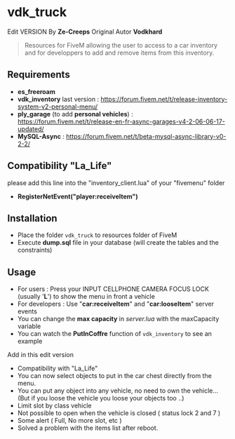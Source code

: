 # vdk_truck

Edit VERSION By **Ze-Creeps**
Original Autor **Vodkhard**
> Resources for FiveM allowing the user to access to a car inventory and for developpers to add and remove items from this inventory.

## Requirements

- **es_freeroam**
- **vdk_inventory** last version : https://forum.fivem.net/t/release-inventory-system-v2-personal-menu/
- **ply_garage** (to add **personal vehicles**) : https://forum.fivem.net/t/release-en-fr-async-garages-v4-2-06-06-17-updated/
- **MySQL-Async** : https://forum.fivem.net/t/beta-mysql-async-library-v0-2-2/

## Compatibility "La_Life"
please add this line into the "inventory_client.lua" of your "fivemenu" folder
- **RegisterNetEvent("player:receiveItem")**

## Installation

- Place the folder `vdk_truck` to resources folder of FiveM
- Execute **dump.sql** file in your database (will create the tables and the constraints)

## Usage

- For users : Press your  INPUT CELLPHONE CAMERA FOCUS LOCK (usually '**L**') to show the menu in front a vehicle
- For developers : Use "**car:receiveItem**" and "**car:looseItem**" server events
- You can change the **max capacity** in _server.lua_ with the maxCapacity variable
- You can watch the **PutInCoffre** function of `vdk_inventory` to see an example

Add in this edit version
- Compatibility with "La_Life" 
- You can now select objects to put in the car chest directly from the menu.
- You can put any object into any vehicle, no need to own the vehicle... (But if you loose the vehicle you loose your objects too ..)
- Limit slot by class vehicle
- Not possible to open when the vehicle is closed ( status lock 2 and 7 )
- Some alert ( Full, No more slot, etc )
- Solved a problem with the items list after reboot.
